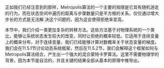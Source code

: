 正如我们已经注意到的那样，Metropolis算法的一个主要的局限是它具有随机游走的行为，而在状态空间中遍历的距离与步骤数量只是平方根的关系。仅仅通过增大步长的方式是无法解 决这个问题的，因为这会使得拒绝率变高。    

本节中，我们介绍一类更加复杂的转移方法。这些方法基于对物理系统的一个类比，能够让系统状态发生较大的改变，同时让拒绝的概率较低。它适用于连续变量上的概率分布，对于连续变量，我们已经能够计算对数概率关于状态变量的梯度。我们会在11.5.1节讨论动态系统框架，然后在11.5.2节，我们会解释这个框架如何与Metropolis算法结合，产生出一个强大的混合蒙特卡罗算法。这里不需要物理学的背景，因为本节是自洽的，并且关键的结果全部从基本的原理中推导出。

